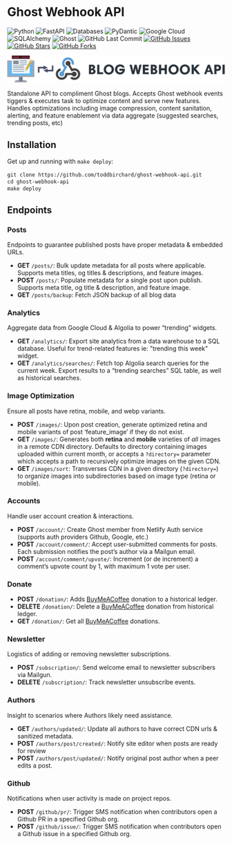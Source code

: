 # Ghost Webhook API

![Python](https://img.shields.io/badge/Python-^3.10-blue.svg?logo=python&longCache=true&logoColor=white&colorB=5e81ac&style=flat-square&colorA=4c566a)
![FastAPI](https://img.shields.io/badge/FastAPI-^v0.89.1-blue.svg?longCache=true&logo=fastapi&style=flat-square&logoColor=white&colorB=5e81ac&colorA=4c566a)
![Databases](https://img.shields.io/badge/Databases-^0.7.0-blue.svg?logo=python&longCache=true&logoColor=white&colorB=5e81ac&style=flat-square&colorA=4c566a)
![PyDantic](https://img.shields.io/badge/Pydantic-^v1.10.6-blue.svg?longCache=true&logo=python&style=flat-square&logoColor=white&colorB=5e81ac&colorA=4c566a)
![Google Cloud](https://img.shields.io/badge/Google--Cloud-^v0.34.0-lightgrey.svg?longCache=true&style=flat-square&logo=googlecloud&logoColor=white&colorB=5e81ac&colorA=4c566a)
![SQLAlchemy](https://img.shields.io/badge/SQLAlchemy-^2.0.21-red.svg?longCache=true&style=flat-square&logo=scala&logoColor=white&colorA=4c566a&colorB=bf616a)
![Ghost](https://img.shields.io/badge/Ghost-^v5.0.0-lightgrey.svg?longCache=true&style=flat-square&logo=ghost&logoColor=white&colorB=656c82&colorA=4c566a)
![GitHub Last Commit](https://img.shields.io/github/last-commit/google/skia.svg?style=flat-square&colorA=4c566a&logo=GitHub&colorB=a3be8c)
[![GitHub Issues](https://img.shields.io/github/issues/toddbirchard/blog-webhook-api.svg?style=flat-square&colorA=4c566a&logo=GitHub&colorB=ebcb8b)](https://github.com/toddbirchard/blog-webhook-api/issues)
[![GitHub Stars](https://img.shields.io/github/stars/toddbirchard/blog-webhook-api.svg?style=flat-square&colorA=4c566a&logo=GitHub&colorB=ebcb8b)](https://github.com/toddbirchard/blog-webhook-api/stargazers)
[![GitHub Forks](https://img.shields.io/github/forks/toddbirchard/blog-webhook-api.svg?style=flat-square&colorA=4c566a&logo=GitHub&colorB=ebcb8b)](https://github.com/toddbirchard/blog-webhook-api/network)

![Blog Webhook API](./.github/blog-webhook-api@2x.png?raw=true)

Standalone API to compliment Ghost blogs. Accepts Ghost webhook events tiggers & executes task to optimize content and serve new features. Handles optimizations including image compression, content sanitation, alerting, and feature enablement via data aggregate (suggested searches, trending posts, etc)

## Installation

Get up and running with `make deploy`:

```shell
git clone https://github.com/toddbirchard/ghost-webhook-api.git
cd ghost-webhook-api
make deploy
```

## Endpoints

### Posts

Endpoints to guarantee published posts have proper metadata & embedded URLs.

* **GET** `/posts/`: Bulk update metadata for all posts where applicable. Supports meta titles, og titles & descriptions, and feature images.
* **POST** `/posts/`: Populate metadata for a single post upon publish. Supports meta title, og title & description, and feature image.
* **GET** `/posts/backup`: Fetch JSON backup of all blog data
  
### Analytics

Aggregate data from Google Cloud & Algolia to power “trending” widgets.

* **GET** `/analytics/`: Export site analytics from a data warehouse to a SQL database. Useful for trend-related features ie: "trending this week" widget.
* **GET** `/analytics/searches/`: Fetch top Algolia search queries for the current week. Export results to a “trending searches” SQL table, as well as historical searches.
  
### Image Optimization

Ensure all posts have retina, mobile, and webp variants.

* **POST** `/images/`: Upon post creation, generate optimized retina and mobile variants of post ‘feature_image’ if they do not exist.
* **GET** `/images/`: Generates both **retina** and **mobile** varieties of _all_ images in a remote CDN directory. Defaults to directory containing images uploaded within current month, or accepts a `?directory=` parameter which accepts a path to recursively optimize images on the given CDN.
* **GET** `/images/sort`: Transverses CDN in a given directory (`?directory=`) to organize images into subdirectories based on image type (retina or mobile).

### Accounts

Handle user account creation & interactions.

* **POST** `/account/`: Create Ghost member from Netlify Auth service (supports auth providers Github, Google, etc.)
* **POST** `/account/comment/`: Accept user-submitted comments for posts. Each submission notifies the post’s author via a Mailgun email.
* **POST** `/account/comment/upvote/`: Increment (or de increment) a comment’s upvote count by 1, with maximum 1 vote per user.

### Donate

* **POST** `/donation/`: Adds [BuyMeACoffee](https://www.buymeacoffee.com/hackersslackers) donation to a historical ledger.
* **DELETE** `/donation/`: Delete a [BuyMeACoffee](https://www.buymeacoffee.com/hackersslackers) donation from historical ledger.
* **GET** `/donation/`: Get all [BuyMeACoffee](https://www.buymeacoffee.com/hackersslackers) donations.

### Newsletter

Logistics of adding or removing newsletter subscriptions.

* **POST** `/subscription/`: Send welcome email to newsletter subscribers via Mailgun.
* **DELETE** `/subscription/`: Track newsletter unsubscribe events.

### Authors

Insight to scenarios where Authors likely need assistance.

* **GET** `/authors/updated/`: Update all authors to have correct CDN urls & sanitized metadata.
* **POST** `/authors/post/created/`: Notify site editor when posts are ready for review
* **POST** `/authors/post/updated/`: Notify original post author when a peer edits a post.

### Github

Notifications when user activity is made on project repos.

* **POST** `/github/pr/`: Trigger SMS notification when contributors open a Github PR in a specified Github org.
* **POST** `/github/issue/`: Trigger SMS notification when contributors open a Github issue in a specified Github org.
